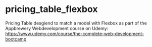 # pricing_table_flexbox

Pricing Table desgiend to match a model with Flexbox as part of the Appbrewery Webdevelopment course on Udemy: https://www.udemy.com/course/the-complete-web-development-bootcamp
